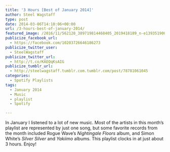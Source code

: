 ```yaml
---
title: '3 Hours [Best of January 2014]'
author: Steel Wagstaff
type: post
date: 2014-03-06T14:10:06+00:00
url: /3-hours-best-of-january-2014/
featured_image: /2016/11/562128_389719814468405_2019418189_n-e1393519004982.jpg
publicize_facebook_url:
  - https://facebook.com/10203726646186273
publicize_twitter_user:
  - SteelWagstaff
publicize_twitter_url:
  - http://t.co/KAEQqKsAIG
publicize_tumblr_url:
  - http://steelwagstaff.tumblr.com.tumblr.com/post/78781061045
categories:
  - Spotify Playlists
tags:
  - January 2014
  - Music
  - playlist
  - Spotify

---
```

In January I listened to a lot of new music. Most of the artists in this month&#8217;s playlist are represented by just one song, but some favorite records from the month included Rogue Wave&#8217;s _Nightingale Floors_ album, and Simon White&#8217;s _Silver Silver_ and _Yakiimo_ albums. This playlist clocks in at just about 3 hours. Enjoy!